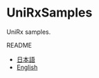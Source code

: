 # UniRxSamples
UniRx samples.

README
* [日本語](https://github.com/MasujimaRyohei/UniRxSamples/blob/master/README.ja-JP.md)
* [English](https://github.com/MasujimaRyohei/UniRxSamples/blob/master/README.en-En.md)
